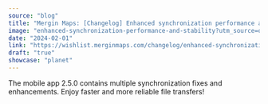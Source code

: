 ```yaml
---
source: "blog"
title: "Mergin Maps: [Changelog] Enhanced synchronization performance and stability"
image: "enhanced-synchronization-performance-and-stability?utm_source=qgis."
date: "2024-02-01"
link: "https://wishlist.merginmaps.com/changelog/enhanced-synchronization-performance-and-stability?utm_source=qgis"
draft: "true"
showcase: "planet"
---
```


<p>The mobile app 2.5.0 contains multiple synchronization fixes and enhancements. Enjoy faster and more reliable file transfers!</p>
